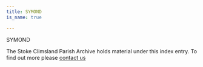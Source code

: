 ```yaml
---
title: SYMOND
is_name: true

---
```


SYMOND


The Stoke Climsland Parish Archive holds material under this index entry. To find out more please [contact us](/contact/)
